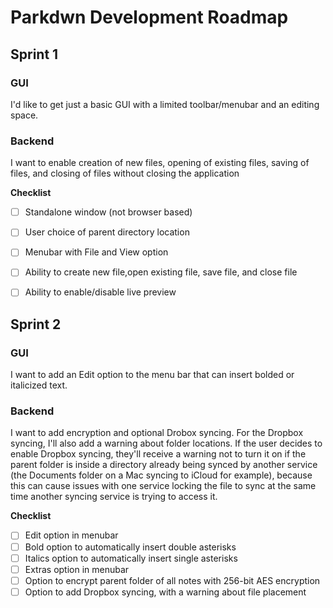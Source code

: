 # Parkdwn Development Roadmap

## Sprint 1

### GUI
I'd like to get just a basic GUI with a limited toolbar/menubar and an editing space.

### Backend
I want to enable creation of new files, opening of existing files, saving of files, and closing of files without closing the application

**Checklist**
- [ ] Standalone window (not browser based)
- [ ] User choice of parent directory location
- [ ] Menubar with File and View option
- [ ] Ability to create new file,open existing file, save file, and close file
- [ ] Ability to enable/disable live preview


## Sprint 2

### GUI
I want to add an Edit option to the menu bar that can insert bolded or italicized text.

### Backend
I want to add encryption and optional Drobox syncing.  For the Dropbox syncing, I'll also add a warning about folder locations.  If the user decides to enable Dropbox syncing, they'll receive a warning not to turn it on if the parent folder is inside a directory already being synced by another service (the Documents folder on a Mac syncing to iCloud for example), because this can cause issues with one service locking the file to sync at the same time another syncing service is trying to access it.

**Checklist**
- [ ] Edit option in menubar
- [ ] Bold option to automatically insert double asterisks
- [ ] Italics option to automatically insert single asterisks
- [ ] Extras option in menubar
- [ ] Option to encrypt parent folder of all notes with 256-bit AES encryption
- [ ] Option to add Dropbox syncing, with a warning about file  placement